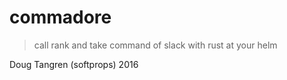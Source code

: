 # commadore

> call rank and take command of slack with rust at your helm

Doug Tangren (softprops) 2016
